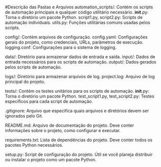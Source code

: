 #Descrição das Pastas e Arquivos
  automation_scripts/: Contém os scripts de automação principais e qualquer código utilitário necessário.
    __init__.py: Torna o diretório um pacote Python.
    script1.py, script2.py: Scripts de automação individuais.
    utils.py: Funções utilitárias comuns usadas pelos scripts.
    
  config/: Contém arquivos de configuração.
    config.yaml: Configurações gerais do projeto, como credenciais, URLs, parâmetros de execução.
    logging.conf: Configurações para o sistema de logging.
    
  data/: Diretório para armazenar dados de entrada e saída.
    input/: Dados de entrada necessários para os scripts de automação.
    output/: Dados gerados pelos scripts de automação.
    
  logs/: Diretório para armazenar arquivos de log.
    project.log: Arquivo de log principal do projeto.
    
  tests/: Contém os testes unitários para os scripts de automação.
    __init__.py: Torna o diretório um pacote Python.
    test_script1.py, test_script2.py: Testes específicos para cada script de automação.
    
  .gitignore: Arquivo que especifica quais arquivos e diretórios devem ser ignorados pelo Git.

  README.md: Arquivo de documentação do projeto. Deve conter informações sobre o projeto, como configurar e executar.

  requirements.txt: Lista de dependências do projeto. Deve conter todos os pacotes Python necessários.

  setup.py: Script de configuração do projeto. Útil se você planeja distribuir ou instalar o projeto como um pacote Python.

